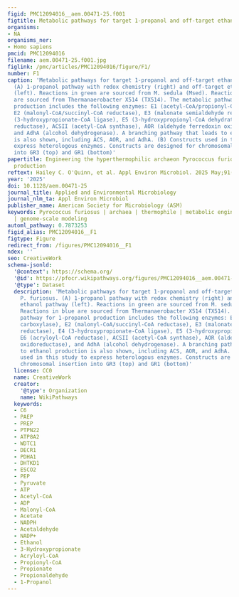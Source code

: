 ```yaml
---
figid: PMC12094016__aem.00471-25.f001
figtitle: Metabolic pathways for target 1-propanol and off-target ethanol in P
organisms:
- NA
organisms_ner:
- Homo sapiens
pmcid: PMC12094016
filename: aem.00471-25.f001.jpg
figlink: /pmc/articles/PMC12094016/figure/F1/
number: F1
caption: 'Metabolic pathways for target 1-propanol and off-target ethanol in P. furiosus.
  (A) 1-propanol pathway with redox chemistry (right) and off-target ethanol pathway
  (left). Reactions in green are sourced from M. sedula (Msed). Reactions in blue
  are sourced from Thermanaerobacter X514 (TX514). The metabolic pathway for 1-propanol
  production includes the following enzymes: E1 (acetyl-CoA/propionyl-CoA carboxylase),
  E2 (malonyl-CoA/succinyl-CoA reductase), E3 (malonate semialdehyde reductase), E4
  (3-hydroxypropionate-CoA ligase), E5 (3-hydroxypropionyl-CoA dehydratase), E6 (acryloyl-CoA
  reductase), ACSII (acetyl-CoA synthase), AOR (aldehyde ferredoxin oxidoreductase),
  and AdhA (alcohol dehydrogenase). A branching pathway that leads to ethanol production
  is also shown, including ACS, AOR, and AdhA. (B) Constructs used in this study to
  express heterologous enzymes. Constructs are designed for chromosomal insertion
  into GR3 (top) and GR1 (bottom)'
papertitle: Engineering the hyperthermophilic archaeon Pyrococcus furiosus for 1-propanol
  production
reftext: Hailey C. O'Quinn, et al. Appl Environ Microbiol. 2025 May;91(5).
year: '2025'
doi: 10.1128/aem.00471-25
journal_title: Applied and Environmental Microbiology
journal_nlm_ta: Appl Environ Microbiol
publisher_name: American Society for Microbiology (ASM)
keywords: Pyrococcus furiosus | archaea | thermophile | metabolic engineering | 1-propanol
  | genome-scale modeling
automl_pathway: 0.7873253
figid_alias: PMC12094016__F1
figtype: Figure
redirect_from: /figures/PMC12094016__F1
ndex: ''
seo: CreativeWork
schema-jsonld:
  '@context': https://schema.org/
  '@id': https://pfocr.wikipathways.org/figures/PMC12094016__aem.00471-25.f001.html
  '@type': Dataset
  description: 'Metabolic pathways for target 1-propanol and off-target ethanol in
    P. furiosus. (A) 1-propanol pathway with redox chemistry (right) and off-target
    ethanol pathway (left). Reactions in green are sourced from M. sedula (Msed).
    Reactions in blue are sourced from Thermanaerobacter X514 (TX514). The metabolic
    pathway for 1-propanol production includes the following enzymes: E1 (acetyl-CoA/propionyl-CoA
    carboxylase), E2 (malonyl-CoA/succinyl-CoA reductase), E3 (malonate semialdehyde
    reductase), E4 (3-hydroxypropionate-CoA ligase), E5 (3-hydroxypropionyl-CoA dehydratase),
    E6 (acryloyl-CoA reductase), ACSII (acetyl-CoA synthase), AOR (aldehyde ferredoxin
    oxidoreductase), and AdhA (alcohol dehydrogenase). A branching pathway that leads
    to ethanol production is also shown, including ACS, AOR, and AdhA. (B) Constructs
    used in this study to express heterologous enzymes. Constructs are designed for
    chromosomal insertion into GR3 (top) and GR1 (bottom)'
  license: CC0
  name: CreativeWork
  creator:
    '@type': Organization
    name: WikiPathways
  keywords:
  - C6
  - PAEP
  - PREP
  - PTPN22
  - ATP8A2
  - WDTC1
  - DECR1
  - PDHA1
  - DHTKD1
  - ESCO2
  - PEP
  - Pyruvate
  - ATP
  - Acetyl-CoA
  - ADP
  - Malonyl-CoA
  - Acetate
  - NADPH
  - Acetaldehyde
  - NADP+
  - Ethanol
  - 3-Hydroxypropionate
  - Acryloyl-CoA
  - Propionyl-CoA
  - Propionate
  - Propionaldehyde
  - 1-Propanol
---
```

